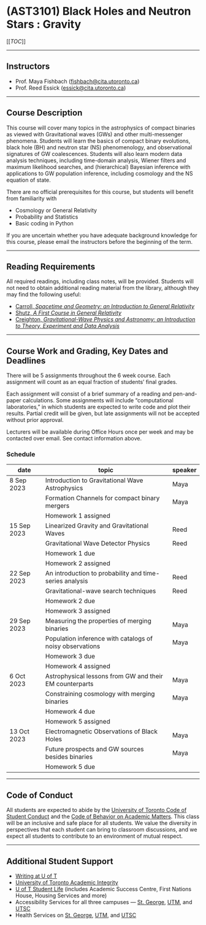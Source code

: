 # (AST3101) Black Holes and Neutron Stars : Gravity

[[_TOC_]]

---

## Instructors

  * Prof. Maya Fishbach (fishbach@cita.utoronto.ca)
  * Prof. Reed Essick (essick@cita.utoronto.ca)

---

## Course Description

This course will cover many topics in the astrophysics of compact binaries as viewed with Gravitational waves (GWs) and other multi-messenger phenomena. Students will learn the basics of compact binary evolutions, black hole (BH) and neutron star (NS) phenomenology, and observational signatures of GW coalescences. Students will also learn modern data analysis techniques, including time-domain analysis, Wiener filters and maximum likelihood searches, and (hierarchical) Bayesian inference with applications to GW population inference, including cosmology and the NS equation of state.

There are no official prerequisites for this course, but students will benefit from familiarity with

  * Cosmology or General Relativity
  * Probability and Statistics
  * Basic coding in Python 

If you are uncertain whether you have adequate background knowledge for this course, please email the instructors before the beginning of the term.

---

## Reading Requirements

All required readings, including class notes, will be provided. Students will not need to obtain additional reading material from the library, although they may find the following useful:

  * [Carroll, *Spacetime and Geometry: an Introduction to General Relativity*](https://librarysearch.library.utoronto.ca/discovery/fulldisplay?docid=alma991105986805306196&context=L&vid=01UTORONTO_INST:UTORONTO&lang=en&search_scope=UTL_AND_CI&adaptor=Local%20Search%20Engine&tab=Everything&query=any,contains,Spacetime%20and%20Geometry:%20An%20Introduction%20to%20General%20Relativity&offset=0)
  * [Shutz, *A First Course in General Relativity*](https://librarysearch.library.utoronto.ca/discovery/fulldisplay?docid=alma991106670267506196&context=L&vid=01UTORONTO_INST:UTORONTO&lang=en&search_scope=UTL_AND_CI&adaptor=Local%20Search%20Engine&tab=Everything&query=any,contains,A%20First%20Course%20in%20General%20Relativity&offset=0)
  * [Creighton, *Gravitational-Wave Physics and Astronomy: an Introduction to Theory, Experiment and Data Analysis*](https://librarysearch.library.utoronto.ca/discovery/fulldisplay?docid=alma991106840030306196&context=L&vid=01UTORONTO_INST:UTORONTO&lang=en&search_scope=UTL_AND_CI&adaptor=Local%20Search%20Engine&tab=Everything&query=any,contains,Gravitational%E2%80%90Wave%20Physics%20and%20Astronomy&offset=0)

---

## Course Work and Grading, Key Dates and Deadlines

There will be 5 assignments throughout the 6 week course. Each assignment will count as an equal fraction of students’ final grades.

Each assignment will consist of a brief summary of a reading and pen-and-paper calculations. Some assignments will include “computational laboratories,” in which students are expected to write code and plot their results. Partial credit will be given, but late assignments will not be accepted without prior approval.

Lecturers will be available during Office Hours once per week and may be contacted over email. See contact information above.

### Schedule

| date        | topic                                                    | speaker |
|-------------|----------------------------------------------------------|---------|
|  8 Sep 2023 | Introduction to Gravitational Wave Astrophysics          | Maya |
|             | Formation Channels for compact binary mergers            | Maya |
|             | Homework 1 assigned                                      |      |
| 15 Sep 2023 | Linearized Gravity and Gravitational Waves               | Reed |
|             | Gravitational Wave Detector Physics                      | Reed |
|             | Homework 1 due                                           |      |
|             | Homework 2 assigned                                      |      |
| 22 Sep 2023 | An introduction to probability and time-series analysis	 | Reed |
|             | Gravitational-wave search techniques                     | Reed |
|             | Homework 2 due                                           |      |
|             | Homework 3 assigned                                      |      |
| 29 Sep 2023 | Measuring the properties of merging binaries             | Maya |
|             | Population inference with catalogs of noisy observations | Maya |
|             | Homework 3 due                                           |      |
|             | Homework 4 assigned                                      |      |
|  6 Oct 2023 | Astrophysical lessons from GW and their EM counterparts	 | Maya |
|             | Constraining cosmology with merging binaries             | Maya |
|             | Homework 4 due                                           |      |
|             | Homework 5 assigned                                      |      |
| 13 Oct 2023 | Electromagnetic Observations of Black Holes              | Maya |
|             | Future prospects and GW sources besides binaries         | Maya |
|             |	Homework 5 due                                           |      |

---

## Code of Conduct

All students are expected to abide by the [University of Toronto Code of Student Conduct](https://governingcouncil.utoronto.ca/system/files/2020-03/Code%20of%20Student%20Conduct%20Dec%2013%202019.pdf) and the [Code of Behavior on Academic Matters](https://governingcouncil.utoronto.ca/system/files/2020-03/Code%20of%20Behaviour%20on%20Academic%20Matters%20July%201%202019.pdf). This class will be an inclusive and safe place for all students. We value the diversity in perspectives that each student can bring to classroom discussions, and we expect all students to contribute to an environment of mutual respect.

---

## Additional Student Support

  * [Writing at U of T](http://www.writing.utoronto.ca/)
  * [University of Toronto Academic Integrity](http://academicintegrity.utoronto.ca/)
  * [U of T Student Life](http://www.studentlife.utoronto.ca/) (includes Academic Success Centre, First Nations House, Housing Services and more)
  * Accessibility Services for all three campuses — [St. George](http://www.accessibility.utoronto.ca/), [UTM](https://www.utm.utoronto.ca/accessibility/), and [UTSC](https://www.utsc.utoronto.ca/ability/welcome-accessability-services)
  * Health Services on [St. George](https://studentlife.utoronto.ca/department/health-wellness/), [UTM](https://www.utm.utoronto.ca/health/our-services), and [UTSC](https://www.utsc.utoronto.ca/hwc/)
